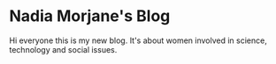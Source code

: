 # Nadia Morjane's Blog

Hi everyone this is my new blog. It's about women involved in science, technology and social issues.
